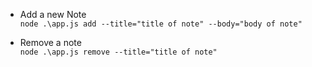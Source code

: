 - Add a new Note\
```node .\app.js add --title="title of note" --body="body of note"```

- Remove a note\
```node .\app.js remove --title="title of note" ```
